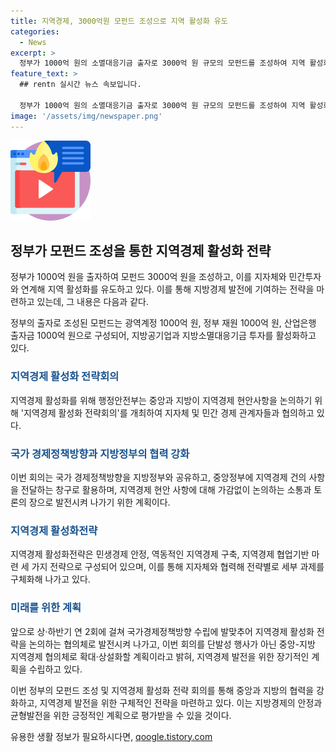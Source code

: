 ```yaml
---
title: 지역경제, 3000억원 모펀드 조성으로 지역 활성화 유도
categories:
  - News
excerpt: >
  정부가 1000억 원의 소멸대응기금 출자로 3000억 원 규모의 모펀드를 조성하여 지역 활성화를 유도한다. 모펀드는 광역계정 1000억 원, 정부 재원 1000억 원, 산업은행 출자금 1000억 원으로 구성되며, 이를 토대로 중앙과 지방이 지역경제 현안을 논의하고 지역경제 활성화를 위한 전략회의를 개최한다. 또한, 지역경제 활성화전략에는 민생경제 안정, 역동적인 지역경제 구축, 지역경제 협업기반 마련이 포함되어 있으며, 지자체와 협력하여 다양한 정책을 추진할 예정이다. 함께 지자체 간 협력체계를 강화하고, 국가와 지방의 지역경제 협력을 확대·상설화할 계획이다.
feature_text: >
  ## rentn 실시간 뉴스 속보입니다.

  정부가 1000억 원의 소멸대응기금 출자로 3000억 원 규모의 모펀드를 조성하여 지역 활성화를 유도한다. 모펀드는 광역계정 1000억 원, 정부 재원 1000억 원, 산업은행 출자금 1000억 원으로 구성되며, 이를 토대로 중앙과 지방이 지역경제 현안을 논의하고 지역경제 활성화를 위한 전략회의를 개최한다. 또한, 지역경제 활성화전략에는 민생경제 안정, 역동적인 지역경제 구축, 지역경제 협업기반 마련이 포함되어 있으며, 지자체와 협력하여 다양한 정책을 추진할 예정이다. 함께 지자체 간 협력체계를 강화하고, 국가와 지방의 지역경제 협력을 확대·상설화할 계획이다.
image: '/assets/img/newspaper.png'
---
```


<p><img src="/assets/img/news.png" alt="rentncar 속보" /></p>

<h2 data-ke-size="size26">정부가 모펀드 조성을 통한 지역경제 활성화 전략</h2>

<p>정부가 1000억 원을 출자하여 모펀드 3000억 원을 조성하고, 이를 지자체와 민간투자와 연계해 지역 활성화를 유도하고 있다. 이를 통해 지방경제 발전에 기여하는 전략을 마련하고 있는데, 그 내용은 다음과 같다.</p>

<p data-ke-size="size16">정부의 출자로 조성된 모펀드는 광역계정 1000억 원, 정부 재원 1000억 원, 산업은행 출자금 1000억 원으로 구성되어, 지방공기업과 지방소멸대응기금 투자를 활성화하고 있다.</p>

<h3><b><span style="color: #1a5490;">지역경제 활성화 전략회의</span></b></h3>

<p>지역경제 활성화를 위해 행정안전부는 중앙과 지방이 지역경제 현안사항을 논의하기 위해 '지역경제 활성화 전략회의'를 개최하여 지자체 및 민간 경제 관계자들과 협의하고 있다.</p>

<h3><b><span style="color: #1a5490;">국가 경제정책방향과 지방정부의 협력 강화</span></b></h3>

<p>이번 회의는 국가 경제정책방향을 지방정부와 공유하고, 중앙정부에 지역경제 건의 사항을 전달하는 창구로 활용하며, 지역경제 현안 사항에 대해 가감없이 논의하는 소통과 토론의 장으로 발전시켜 나가기 위한 계획이다.</p>

<h3><b><span style="color: #1a5490;">지역경제 활성화전략</span></b></h3>

<p>지역경제 활성화전략은 민생경제 안정, 역동적인 지역경제 구축, 지역경제 협업기반 마련 세 가지 전략으로 구성되어 있으며, 이를 통해 지자체와 협력해 전략별로 세부 과제를 구체화해 나가고 있다. </p>

<h3><b><span style="color: #1a5490;">미래를 위한 계획</span></b></h3>

<p>앞으로 상·하반기 연 2회에 걸쳐 국가경제정책방향 수립에 발맞추어 지역경제 활성화 전략을 논의하는 협의체로 발전시켜 나가고, 이번 회의를 단발성 행사가 아닌 중앙-지방 지역경제 협의체로 확대·상설화할 계획이라고 밝혀, 지역경제 발전을 위한 장기적인 계획을 수립하고 있다. </p>

<p>이번 정부의 모펀드 조성 및 지역경제 활성화 전략 회의를 통해 중앙과 지방의 협력을 강화하고, 지역경제 발전을 위한 구체적인 전략을 마련하고 있다. 이는 지방경제의 안정과 균형발전을 위한 긍정적인 계획으로 평가받을 수 있을 것이다.</p>
유용한 생활 정보가 필요하시다면, <a href="https://qoogle.tistory.com" rel="dofollow">qoogle.tistory.com</a>


